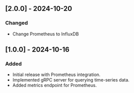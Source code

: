 ## [2.0.0] - 2024-10-20

### Changed
- Change Prometheus to InfluxDB

## [1.0.0] - 2024-10-16
### Added
- Initial release with Prometheus integration.
- Implemented gRPC server for querying time-series data.
- Added metrics endpoint for Prometheus.

